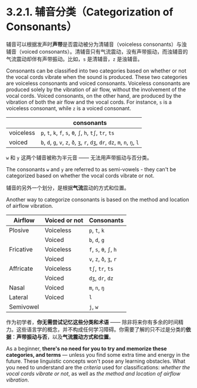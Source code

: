 # 3.2.1. 辅音分类（Categorization of Consonants）

辅音可以根据发声时**声带**是否震动被分为清辅音（voiceless consonants）与浊辅音（voiced consonants）。清辅音只有气流震动，没有声带振动，而浊辅音的气流震动却伴有声带振动。比如，`s` 是清辅音，`z` 是浊辅音。

Consonants can be classified into two categories based on whether or not the vocal cords vibrate when the sound is produced. These two categories are voiceless consonants and voiced consonants. Voiceless consonants are produced solely by the vibration of air flow, without the involvement of the vocal cords. Voiced consonants, on the other hand, are produced by the vibration of both the air flow and the vocal cords. For instance, `s` is a voiceless consonant, while `z` is a voiced consonant.

|           | consonants                                                                   |
| --------- | ---------------------------------------------------------------------------- |
| voiceless | `p`, `t`, `k`, `f`, `s`, `θ`, `ʃ`, `h`, `tʃ`, `tr`, `ts`                     |
| voiced    | `b`, `d`, `g`, `v`, `z`, `ð`, `ʒ`, `r`, `dʒ`, `dr`, `dz`, `m`, `n`, `ŋ`, `l` |

`w` 和 `y` 这两个辅音被称为半元音 —— 无法用声带振动与否分类。

The consonants `w` and `y` are referred to as semi-vowels - they can't be categorized based on whether the vocal cords vibrate or not.

辅音的另外一个划分，是根据**气流**震动的方式和位置。

Another way to categorize consonants is based on the method and location of airflow vibration.

| Airflow   | Voiced or not | Consonants              |
| --------- | ------------- | ----------------------- |
| Plosive   | Voiceless     | `p`, `t`, `k`           |
|           | Voiced        | `b`, `d`, `g`           |
| Fricative | Voiceless     | `f`, `s`, `θ`, `ʃ`, `h` |
|           | Voiced        | `v`, `z`, `ð`, `ʒ`, `r` |
| Affricate | Voiceless     | `tʃ`, `tr`, `ts`        |
|           | Voiced        | `dʒ`, `dr`, `dz`        |
| Nasal     | Voiced        | `m`, `n`, `ŋ`           |
| Lateral   | Voiced        | `l`                     |
| Semivowel |               | `j`, `w`                |

作为初学者，**你无需尝试记忆这些分类和术语** —— 除非将来你有多余的时间精力。这些语言学的概念，并不构成任何学习障碍。你需要了解的只不过是分类的**依据**：**声带振动与否**，以及**气流震动方式和位置**。

As a beginner, **there's no need for you to try and memorize these categories, and terms** — unless you find some extra time and energy in the future. These linguistic concepts won't pose any learning obstacles. What you need to understand are the *criteria* used for classifications: *whether the vocal cords vibrate or not*, as well as *the method and location of airflow vibration*.

